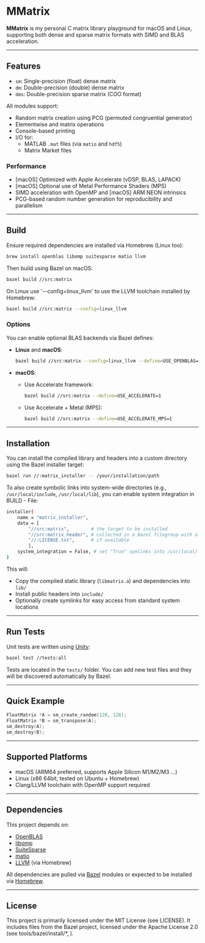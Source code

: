 # MMatrix

**MMatrix** is my personal C matrix library playground for macOS and Linux, supporting both dense and sparse matrix formats with SIMD and BLAS acceleration.

---

## Features

- `sm`: Single-precision (float) dense matrix
- `dm`: Double-precision (double) dense matrix
- `dms`: Double-precision sparse matrix (COO format)

All modules support:

- Random matrix creation using PCG (permuted congruential generator)
- Elementwise and matrix operations
- Console-based printing
- I/O for:
  - MATLAB `.mat` files (via `matio` and `hdf5`)
  - Matrix Market files

### Performance

- [macOS] Optimized with Apple Accelerate (vDSP, BLAS, LAPACK)
- [macOS] Optional use of Metal Performance Shaders (MPS)
- SIMD acceleration with OpenMP and [macOS] ARM NEON intrinsics
- PCG-based random number generation for reproducibility and parallelism
  
---

## Build

Ensure required dependencies are installed via Homebrew (Linux too):

```bash
brew install openblas libomp suitesparse matio llvm
```

Then build using Bazel on macOS:

```bash
bazel build //src:matrix
```
On Linux use '--config=linux_llvm' to use the LLVM toolchain installed by Homebrew:

```bash
bazel build //src:matrix --config=linux_llvm
```

### Options

You can enable optional BLAS backends via Bazel defines:

- **Linux** and **macOS**:
  ```bash
  bazel build //src:matrix --config=linux_llvm --define=USE_OPENBLAS=1
  ```

- **macOS**:
  - Use Accelerate framework:
    ```bash
    bazel build //src:matrix --define=USE_ACCELERATE=1
    ```
  - Use Accelerate + Metal (MPS):
    ```bash
    bazel build //src:matrix --define=USE_ACCELERATE_MPS=1
    ```

---
## Installation

You can install the compiled library and headers into a custom directory using the Bazel installer target:

```bash
bazel run //:matrix_installer -- /your/installation/path
```

To also create symbolic links into system-wide directories (e.g., `/usr/local/include`, `/usr/local/lib`), you can enable system integration in BUILD - File:

```bash
installer(
    name = "matrix_installer",
    data = [
        "//src:matrix",        # the target to be installed
        "//src:matrix_header", # collected in a Bazel filegroup with all public headers
        "//:LICENSE.txt",      # if available
        ],
    system_integration = False, # set "True" symlinks into /usr/local/lib and /usr/local/include
)
```

This will:

- Copy the compiled static library (`libmatrix.a`) and dependencies into `lib/`
- Install public headers into `include/`
- Optionally create symlinks for easy access from standard system locations


---

## Run Tests

Unit tests are written using [Unity](https://www.throwtheswitch.org/unity):

```bash
bazel test //tests:all
```

Tests are located in the `tests/` folder. You can add new test files and they will be discovered automatically by Bazel.

---

## Quick Example

```c
FloatMatrix *A = sm_create_random(128, 128);
FloatMatrix *B = sm_transpose(A);
sm_destroy(A);
sm_destroy(B);
```

---

## Supported Platforms

- macOS (ARM64 preferred, supports Apple Silicon M1/M2/M3 ...)
- Linux (x86 64bit, tested on Ubuntu + Homebrew)
- Clang/LLVM toolchain with OpenMP support required

---

## Dependencies

This project depends on:

- [OpenBLAS](https://www.openblas.net/)
- [libomp](https://openmp.llvm.org/)
- [SuiteSparse](https://people.engr.tamu.edu/davis/suitesparse.html)
- [matio](https://sourceforge.net/projects/matio/)
- [LLVM](https://llvm.org/) (via Homebrew)

All dependencies are pulled via [Bazel](https://bazel.build) modules or expected to be installed via [Homebrew](https://brew.sh).

---


## License
This project is primarily licensed under the MIT License (see LICENSE).
It includes files from the Bazel project, licensed under the Apache License 2.0 (see tools/bazel/install/*, ).